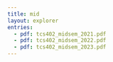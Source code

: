 ```yaml
---
title: mid
layout: explorer
entries:
  - pdf: tcs402_midsem_2021.pdf
  - pdf: tcs402_midsem_2022.pdf
  - pdf: tcs402_midsem_2023.pdf
---
```

